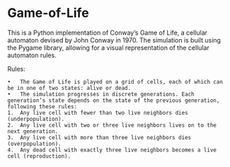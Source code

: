 # Game-of-Life

This is a Python implementation of Conway’s Game of Life, a cellular automaton devised by John Conway in 1970. The simulation is built using the Pygame library, allowing for a visual representation of the cellular automaton rules.

Rules:

	•	The Game of Life is played on a grid of cells, each of which can be in one of two states: alive or dead.
	•	The simulation progresses in discrete generations. Each generation’s state depends on the state of the previous generation, following these rules:
	1.	Any live cell with fewer than two live neighbors dies (underpopulation).
	2.	Any live cell with two or three live neighbors lives on to the next generation.
	3.	Any live cell with more than three live neighbors dies (overpopulation).
	4.	Any dead cell with exactly three live neighbors becomes a live cell (reproduction).


